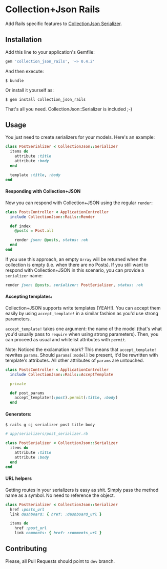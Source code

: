 Collection+Json Rails
====================

Add Rails specific features to [CollectionJson
Serializer](https://github.com/carlesjove/collection_json_serializer).

## Installation

Add this line to your application's Gemfile:

```ruby
gem 'collection_json_rails', '~> 0.4.2'
```

And then execute:

    $ bundle

Or install it yourself as:

    $ gem install collection_json_rails


That's all you need. CollectionJson::Serializer is included ;-)

## Usage

You just need to create serializers for your models. Here's an example:

```ruby
class PostSerializer < CollectionJson::Serializer
  items do
    attribute :title
    attribute :body
  end

  template :title, :body
end
```

#### Responding with Collection+JSON

Now you can respond with Collection+JSON using the regular `render`:

```ruby
class PostsController < ApplicationController
  include CollectionJson::Rails::Render

  def index
    @posts = Post.all

    render json: @posts, status: :ok
  end
end
```

If you use this approach, an empty `Array` will be returned when the collection
is empty (i.e. when there are no Posts). If you still want to respond with
Collection+JSON in this scenario, you can provide a `serializer` name:

```ruby
render json: @posts, serializer: PostSerializer, status: :ok
```

#### Accepting templates:

Collection+JSON supports write templates (YEAH!). You can accept them easily by using `accept_template!` in a similar fashion as you'd use strong parameters.

`accept_template!` takes one argument: the name of the model (that's what you'd usually pass to `require` when using strong parameters). Then, you can proceed as usual and whitelist attributes with `permit`.

Note: Noticed the exclamation mark? This means that `accept_template!` rewrites
`params`. Should `params[:model]` be present, it'd be rewritten with template's
attributes. All other attributes of `params` are untouched.

```ruby
class PostsController < ApplicationController
  include CollectionJson::Rails::AcceptTemplate

  private

  def post_params
    accept_template!(:post).permit(:title, :body)
  end
```

#### Generators:

`$ rails g cj serializer post title body`

```ruby
# app/serializers/post_serializer.rb

class PostSerializer < CollectionJson::Serializer
  items do
    attribute :title
    attribute :body
  end
end
```

#### URL helpers

Getting routes in your serializers is easy as shit. Simply pass the method name as a symbol. No need to reference the object.

```ruby
class PostSerializer < CollectionJson::Serializer
  href :posts_url
  link dashboard: { href: :dashboard_url }

  items do
    href :post_url
    link comments: { href: :comments_url }
```

## Contributing

Please, all Pull Requests should point to `dev` branch.

